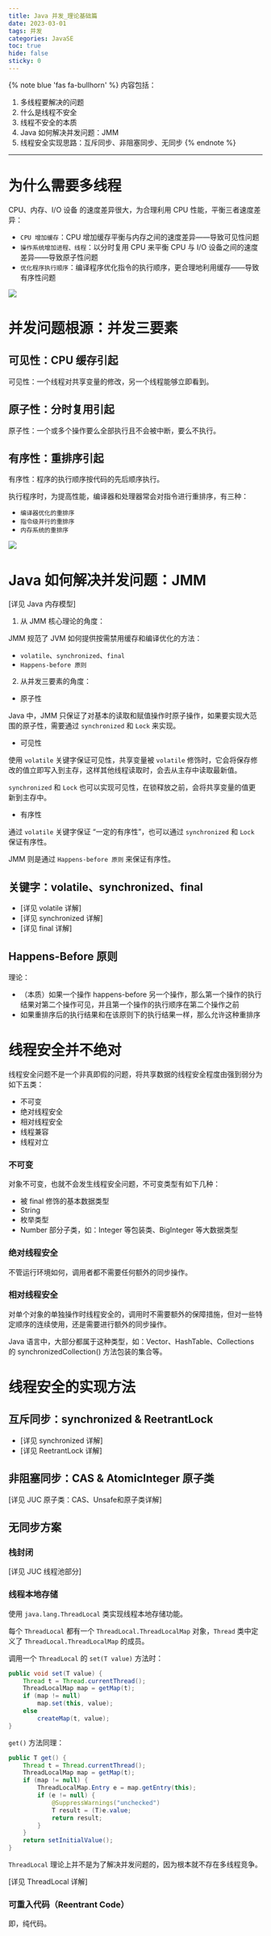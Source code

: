 ```yaml
---
title: Java 并发_理论基础篇
date: 2023-03-01
tags: 并发
categories: JavaSE
toc: true
hide: false
sticky: 0
---
```


{% note blue 'fas fa-bullhorn' %}
内容包括：
1. 多线程要解决的问题
2. 什么是线程不安全
3. 线程不安全的本质
4. Java 如何解决并发问题：JMM
5. 线程安全实现思路：互斥同步、非阻塞同步、无同步
{% endnote %}

---

# 为什么需要多线程

CPU、内存、I/O 设备 的速度差异很大，为合理利用 CPU 性能，平衡三者速度差异：
- `CPU 增加缓存`：CPU 增加缓存平衡与内存之间的速度差异——导致可见性问题
- `操作系统增加进程、线程`：以分时复用 CPU 来平衡 CPU 与 I/O 设备之间的速度差异——导致原子性问题
- `优化程序执行顺序`：编译程序优化指令的执行顺序，更合理地利用缓存——导致有序性问题

![](../pictures/Pasted%20image%2020230301094603.png)

# 并发问题根源：并发三要素

## 可见性：CPU 缓存引起

可见性：一个线程对共享变量的修改，另一个线程能够立即看到。

## 原子性：分时复用引起

原子性：一个或多个操作要么全部执行且不会被中断，要么不执行。

## 有序性：重排序引起

有序性：程序的执行顺序按代码的先后顺序执行。

执行程序时，为提高性能，编译器和处理器常会对指令进行重排序，有三种：
- `编译器优化的重排序`
- `指令级并行的重排序`
- `内存系统的重排序`

![](../pictures/Pasted%20image%2020230301100043.png)


# Java 如何解决并发问题：JMM

[详见 Java 内存模型]

 1. 从 JMM 核心理论的角度：

JMM 规范了 JVM 如何提供按需禁用缓存和编译优化的方法：
- `volatile`、`synchronized`、`final`
- `Happens-before 原则`

2. 从并发三要素的角度：

- 原子性

Java 中，JMM 只保证了对基本的读取和赋值操作时原子操作，如果要实现大范围的原子性，需要通过 `synchronized` 和 `Lock` 来实现。

- 可见性

使用 `volatile` 关键字保证可见性，共享变量被 `volatile` 修饰时，它会将保存修改的值立即写入到主存，这样其他线程读取时，会去从主存中读取最新值。

`synchronized` 和 `Lock` 也可以实现可见性，在锁释放之前，会将共享变量的值更新到主存中。

- 有序性

通过 `volatile` 关键字保证 “一定的有序性”，也可以通过 `synchronized` 和 `Lock` 保证有序性。

JMM 则是通过 `Happens-before 原则` 来保证有序性。

## 关键字：volatile、synchronized、final

- [详见 volatile 详解]
- [详见 synchronized 详解]
- [详见 final 详解]

## Happens-Before 原则

理论：
- （本质）如果一个操作 happens-before 另一个操作，那么第一个操作的执行结果对第二个操作可见，并且第一个操作的执行顺序在第二个操作之前
- 如果重排序后的执行结果和在该原则下的执行结果一样，那么允许这种重排序

# 线程安全并不绝对

线程安全问题不是一个非真即假的问题，将共享数据的线程安全程度由强到弱分为如下五类：
- 不可变
- 绝对线程安全
- 相对线程安全
- 线程兼容
- 线程对立

### 不可变

对象不可变，也就不会发生线程安全问题，不可变类型有如下几种：
- 被 final 修饰的基本数据类型
- String
- 枚举类型
- Number 部分子类，如：Integer 等包装类、BigInteger 等大数据类型

### 绝对线程安全

不管运行环境如何，调用者都不需要任何额外的同步操作。

### 相对线程安全

对单个对象的单独操作时线程安全的，调用时不需要额外的保障措施，但对一些特定顺序的连续使用，还是需要进行额外的同步操作。

Java 语言中，大部分都属于这种类型，如：Vector、HashTable、Collections 的 synchronizedCollection() 方法包装的集合等。

# 线程安全的实现方法

## 互斥同步：synchronized & ReetrantLock

- [详见 synchronized 详解] 
- [详见 ReetrantLock 详解]

## 非阻塞同步：CAS & AtomicInteger 原子类

[详见 JUC 原子类：CAS、Unsafe和原子类详解]

## 无同步方案

### 栈封闭

[详见 JUC 线程池部分]

### 线程本地存储

使用 `java.lang.ThreadLocal` 类实现线程本地存储功能。

每个 `ThreadLocal` 都有一个 `ThreadLocal.ThreadLocalMap` 对象，`Thread` 类中定义了 `ThreadLocal.ThreadLocalMap` 的成员。

调用一个 `ThreadLocal` 的 `set(T value)` 方法时：
```java
public void set(T value) { 
	Thread t = Thread.currentThread(); 
	ThreadLocalMap map = getMap(t); 
	if (map != null) 
		map.set(this, value);
	else 
		createMap(t, value); 
}
```

`get()` 方法同理：
```java
public T get() { 
	Thread t = Thread.currentThread(); 
	ThreadLocalMap map = getMap(t); 
	if (map != null) { 
		ThreadLocalMap.Entry e = map.getEntry(this); 
		if (e != null) { 
			@SuppressWarnings("unchecked") 
			T result = (T)e.value; 
			return result; 
		} 
	} 
	return setInitialValue(); 
}

```

`ThreadLocal` 理论上并不是为了解决并发问题的，因为根本就不存在多线程竞争。

[详见 ThreadLocal 详解]

### 可重入代码（Reentrant Code）

即，纯代码。

